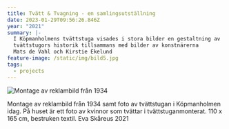 ```yaml
---
title: Tvätt & Tvagning - en samlingsutställning
date: 2023-01-29T09:56:26.846Z
year: "2021"
summary: |-
  I Köpmanholmens tvättstuga visades i stora bilder en gestaltning av 
  tvättstugors historik tillsammans med bilder av konstnärerna
  Mats de Vahl och Kirstie Ekelund
feature-image: /static/img/bild5.jpg
tags:
  - projects
---
```

![Montage av reklambild från 1934]()

Montage av reklambild från 1934 samt foto av tvättstugan i Köpmanholmen idag. På huset är ett foto av kvinnor som tvättar i tvättstuganmonterat. 110 x 165 cm, bestruken textil. Eva Skåreus 2021
